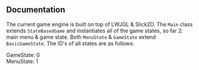## Documentation
The current game engine is built on top of LWJGL & Slick2D. The `Main` class extends `StateBasedGame` and  instantiates all of the game states, so far 2: main menu & game state. Both `MenuState` & `GameState` extend `BasicGameState`. The ID's of all states are as follows:  
  
GameState: 0  
MenuState: 1
